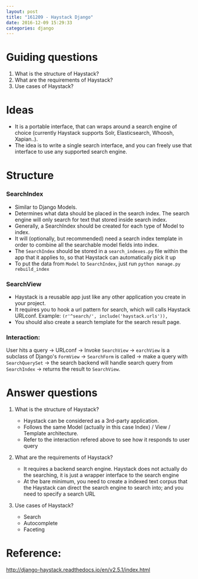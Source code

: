 ```yaml
---
layout: post
title: "161209 - Haystack Django"
date: 2016-12-09 15:29:33
categories: django
---
```


# Guiding questions

1. What is the structure of Haystack?
2. What are the requirements of Haystack?
3. Use cases of Haystack?

# Ideas

* It is a portable interface, that can wraps around a search engine of choice (currently Haystack supports Solr, Elasticsearch, Whoosh, Xapian..).
* The idea is to write a single search interface, and you can freely use that interface to use any supported search engine.

# Structure

### SearchIndex

* Similar to Django Models.
* Determines what data should be placed in the search index. The search engine will only search for text that stored inside search index.
* Generally, a SearchIndex should be created for each type of Model to index.
* It will (optionally, but recommended) need a search index template in order to combine all the searchable model fields into index.
* The `SearchIndex` should be stored in a `search_indexes.py` file within the app that it applies to, so that Haystack can automatically pick it up
* To put the data from `Model` to `SearchIndex`, just run `python manage.py rebuild_index`

### SearchView

* Haystack is a reusable app just like any other application you create in your project.
* It requires you to hook a url pattern for search, which will calls Haystack URLconf. Example: `(r'^search/', include('haystack.urls')),`
* You should also create a search template for the search result page.

### Interaction:

User hits a query -> URLconf -> Invoke `SearchView` -> `earchView` is a subclass of Django's `FormView` -> `SearchForm` is called -> make a query with `SearchQuerySet` -> the search backend will handle search query from `SearchIndex` -> returns the result to `SearchView`.

# Answer questions

1. What is the structure of Haystack?
    
    * Haystack can be considered as a 3rd-party application.
    * Follows the same Model (actually in this case Index) / View / Template architecture.
    * Refer to the interaction refered above to see how it responds to user query

2. What are the requirements of Haystack?

    * It requires a backend search engine. Haystack does not actually do the searching, it is just a wrapper interface to the search engine
    * At the bare minimum, you need to create a indexed text corpus that the Haystack can direct the search engine to search into; and you need to specify a search URL

3. Use cases of Haystack?

    * Search
    * Autocomplete
    * Faceting

# Reference:
http://django-haystack.readthedocs.io/en/v2.5.1/index.html